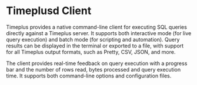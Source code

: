 # Timeplusd Client

Timeplus provides a native command-line client for executing SQL queries directly against a Timeplus server. It supports both interactive mode (for live query execution) and batch mode (for scripting and automation). Query results can be displayed in the terminal or exported to a file, with support for all Timeplus output formats, such as Pretty, CSV, JSON, and more.

The client provides real-time feedback on query execution with a progress bar and the number of rows read, bytes processed and query execution time. It supports both command-line options and configuration files.

